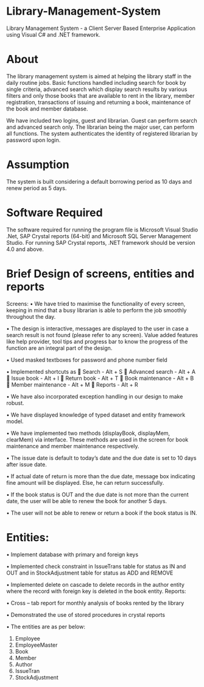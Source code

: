 # Library-Management-System
Library Management System - a Client Server Based Enterprise Application using Visual C# and .NET framework.

# About
The library management system is aimed at helping the library staff in the daily routine jobs. Basic functions handled including search for book by single criteria, advanced search which display search results by various filters and only those books that are available to rent in the library, member registration, transactions of issuing and returning a book, maintenance of the book and member database.

We have included two logins, guest and librarian. Guest can perform search and advanced search only. The librarian being the major user, can perform all functions. The system authenticates the identity of registered librarian by password upon login.

# Assumption
The system is built considering a default borrowing period as 10 days and renew period as 5 days. 

# Software Required
The software required for running the program file is Microsoft Visual Studio .Net, SAP Crystal reports (64-bit) and Microsoft SQL Server Management Studio. For running SAP Crystal reports, .NET framework should be version 4.0 and above.

# Brief Design of screens, entities and reports
Screens:
•	We have tried to maximise the functionality of every screen, keeping in mind that a busy librarian is able to perform the job smoothly throughout the day.

•	The design is interactive, messages are displayed to the user in case a search result is not found (please refer to any screen). Value added features like help provider, tool tips and progress bar to know the progress of the function  are an integral part of the design. 

•	Used masked textboxes for password and phone number field

•	Implemented shortcuts as 
    	Search - Alt + S
    	Advanced search - Alt + A
    	Issue book - Alt + I
    	Return book - Alt + T
    	Book maintenance - Alt + B
    	Member maintenance - Alt + M
    	Reports - Alt + R

•	We have also incorporated exception handling in our design to make robust. 

•	We have displayed knowledge of typed dataset and entity framework model. 

•	We have implemented two methods (displayBook, displayMem, clearMem) via interface. These methods are used in the screen for book maintenance and member maintenance respectively.

•	The issue date is default to today’s date and the due date is set to 10 days after issue date.

•	If actual date of return is more than the due date, message box indicating fine amount will be displayed. Else, he can return successfully.

•	If the book status is OUT and the due date is not more than the current date, the user will be able to renew the book for another 5 days.

•	The user will not be able to renew or return a book if the book status is IN.

# Entities:  
•	Implement database with primary and foreign keys

•	Implemented check constraint in IssueTrans table for status as IN and OUT and in StockAdjustment table for status as ADD and REMOVE 

•	Implemented delete on cascade to delete records in the author entity where the record with foreign key is deleted in the book entity.
Reports:

•	Cross – tab report for monthly analysis of books rented by the library

•	Demonstrated the use of stored procedures in crystal reports

•	The entities are as per below:
  1.	Employee
  2.	EmployeeMaster
  3.	Book
  4.	Member
  5.	Author
  6.	IssueTran
  7.	StockAdjustment
